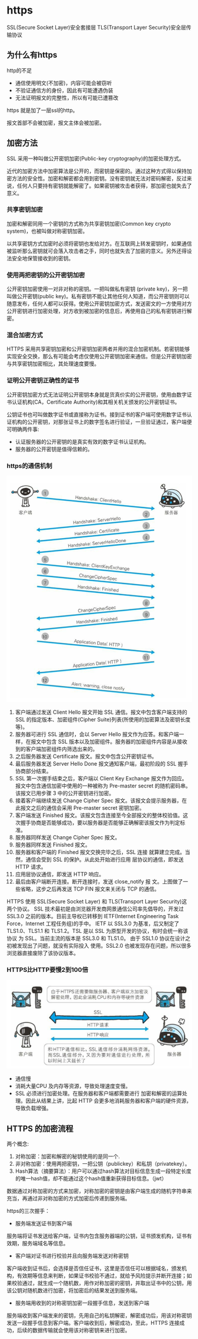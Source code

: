 # https

SSL(Secure Socket Layer)安全套接层
TLS(Transport Layer Security)安全层传输协议

## 为什么有https

http的不足

- 通信使用明文(不加密)，内容可能会被窃听
- 不验证通信方的身份，因此有可能遭遇伪装
- 无法证明报文的完整性，所以有可能已遭篡改

https 就是加了一层ssl的http。

报文首部不会被加密，报文主体会被加密。

## 加密方法

SSL 采用一种叫做公开密钥加密(Public-key cryptography)的加密处理方式。

近代的加密方法中加密算法是公开的，而密钥是保密的。通过这种方式得以保持加密方法的安全性。加密和解密都会用到密钥。没有密钥就无法对密码解密，反过来说，任何人只要持有密钥就能解密了。如果密钥被攻击者获得，那加密也就失去了意义。

### 共享密钥加密

加密和解密同用一个密钥的方式称为共享密钥加密(Common key crypto system)，也被叫做对称密钥加密。

以共享密钥方式加密时必须将密钥也发给对方。在互联网上转发密钥时，如果通信被监听那么密钥就可会落入攻击者之手，同时也就失去了加密的意义。另外还得设法安全地保管接收到的密钥。

### 使用两把密钥的公开密钥加密

公开密钥加密使用一对非对称的密钥。一把叫做私有密钥 (private key)，另一把叫做公开密钥(public key)。私有密钥不能让其他任何人知道，而公开密钥则可以随意发布，任何人都可以获得。使用公开密钥加密方式，发送密文的一方使用对方公开密钥进行加密处理，对方收到被加密的信息后，再使用自己的私有密钥进行解密。

### 混合加密方式

HTTPS 采用共享密钥加密和公开密钥加密两者并用的混合加密机制。若密钥能够实现安全交换，那么有可能会考虑仅使用公开密钥加密来通信。但是公开密钥加密与共享密钥加密相比，其处理速度要慢。

### 证明公开密钥正确性的证书

公开密钥加密方式无法证明公开密钥本身就是货真价实的公开密钥，使用由数字证书认证机构(CA，Certificate Authority)和其相关机关颁发的公开密钥证书。

公钥证书也可叫做数字证书或直接称为证书。接到证书的客户端可使用数字证书认证机构的公开密钥，对那张证书上的数字签名进行验证，一旦验证通过，客户端便可明确两件事:

- 认证服务器的公开密钥的是真实有效的数字证书认证机构。
- 服务器的公开密钥是值得信赖的。

### https的通信机制

![img](../images/QpC7V4.png)

1. 客户端通过发送 Client Hello 报文开始 SSL 通信。报文中包含客户端支持的 SSL 的指定版本、加密组件(Cipher Suite)列表(所使用的加密算法及密钥长度等)。
2. 服务器可进行 SSL 通信时，会以 Server Hello 报文作为应答。和客户端一样，在报文中包含 SSL 版本以及加密组件。服务器的加密组件内容是从接收到的客户端加密组件内筛选出来的。
3. 之后服务器发送 Certificate 报文。报文中包含公开密钥证书。
4. 最后服务器发送 Server Hello Done 报文通知客户端，最初阶段的 SSL 握手协商部分结束。
5. SSL 第一次握手结束之后，客户端以 Client Key Exchange 报文作为回应。报文中包含通信加密中使用的一种被称为 Pre-master secret 的随机密码串。该报文已用步骤 3 中的公开密钥进行加密。
6. 接着客户端继续发送 Change Cipher Spec 报文。该报文会提示服务器，在此报文之后的通信会采用 Pre-master secret 密钥加密。
7. 客户端发送 Finished 报文。该报文包含连接至今全部报文的整体校验值。这次握手协商是否能够成功，要以服务器是否能够正确解密该报文作为判定标准。
8. 服务器同样发送 Change Cipher Spec 报文。
9. 服务器同样发送 Finished 报文。
10. 服务器和客户端的 Finished 报文交换完毕之后，SSL 连接 就算建立完成。当然，通信会受到 SSL 的保护。从此处开始进行应用 层协议的通信，即发送 HTTP 请求。
11. 应用层协议通信，即发送 HTTP 响应。
12. 最后由客户端断开连接。断开连接时，发送 close_notify 报 文。上图做了一些省略，这步之后再发送 TCP FIN 报文来关闭与 TCP 的通信。

HTTPS 使用 SSL(Secure Socket Layer) 和 TLS(Transport Layer Security)这两个协议。
SSL 技术最初是由浏览器开发商网景通信公司率先倡导的，开发过 SSL3.0 之前的版本。目前主导权已转移到 IETF(Internet Engineering Task Force，Internet 工程任务组)的手中。
IETF 以 SSL3.0 为基准，后又制定了 TLS1.0、TLS1.1 和 TLS1.2。TSL 是以 SSL 为原型开发的协议，有时会统一称该协议 为 SSL。当前主流的版本是 SSL3.0 和 TLS1.0。
由于 SSL1.0 协议在设计之初被发现出了问题，就没有实际投入 使用。SSL2.0 也被发现存在问题，所以很多浏览器直接废除了该协议版本。

### HTTPS比HTTP要慢2到100倍

![img](../images/sPakpp.png)

- 通信慢
- 消耗大量CPU 及内存等资源，导致处理速度变慢。
- SSL 必须进行加密处理。在服务器和客户端都需要进行 加密和解密的运算处理。因此从结果上讲，比起 HTTP 会更多地消耗服务器和客户端的硬件资源，导致负载增强。

## HTTPS 的加密流程

两个概念:

1. 对称加密：加密和解密的秘钥使用的是同一个.
2. 非对称加密：使用两把密钥，一把公钥（publickey）和私钥（privatekey）。
3. Hash算法（摘要算法）：用户可以通过hash算法对目标信息生成一段特定长度的唯一hash值，却不能通过这个hash值重新获得目标信息。（jwt）

数据通过对称加密的方式来加密，对称加密的密钥是由客户端生成的随机字符串来充当，再通过非对称加密的方式加密后传递到服务端。

https的三次握手：

- 服务端发送证书到客户端

服务端将证书发送给客户端，证书内包含服务器端的公钥，证书颁发机构，证书有效期，服务端域名等信息。

- 客户端对证书进行校验并且向服务端发送对称密钥

客户端收到证书后，会选择是否信任证书，这里是否信任可以根据域名，颁发机构，有效期等信息来判断，如果证书校验不通过，就给予风险提示并断开连接；如果校验通过，就生成一个随机数，用作对称加密的密钥，并取出证书中的公钥，用该公钥对随机数进行加密，将加密后的结果发送到服务端。

- 服务端用收到的对称密钥加密一段握手信息，发送到客户端

服务端收到客户端发来的密钥，先用自己的私钥解密，解密成功后，用该对称密钥发送一段握手信息到客户端。客户端收到后，解密成功，至此，HTTPS 连接成功，后续的数据传输就会使用该对称密钥来进行加密。
